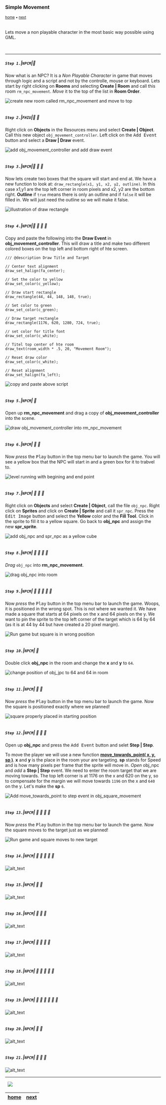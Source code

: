 <img src="https://via.placeholder.com/1000x4/45D7CA/45D7CA" alt="drawing" height="4px"/>

### Simple Movement

<sub>[home](../README.md#user-content-gms2-npc-movement) • [next](../)</sub>

<img src="https://via.placeholder.com/1000x4/45D7CA/45D7CA" alt="drawing" height="4px"/>

Lets move a non playable character in the most basic way possible using GML.

<br>

---


##### `Step 1.`\|`NPCM`|:small_blue_diamond:

Now what is an NPC?  It is a <i>Non Playable Character</i> in game that moves through logic and a script and not by the controlle, mouse or keyboard.  Lets start by right clicking on **Rooms** and selecting **Create | Room** and call this room `rm_npc_movement`. *Move* it to the top of the list in **Room Order**.   

![create new room called rm_npc_movement and move to top](images/RoomMovement.gif)

<img src="https://via.placeholder.com/500x2/45D7CA/45D7CA" alt="drawing" height="2px" alt = ""/>

##### `Step 2.`\|`FHIU`|:small_blue_diamond: :small_blue_diamond: 

Right click on **Objects** in the Resources menu and select **Create | Object**.  Call this new object `obj_movement_controller`. Left click on the <kbd>Add Event</kbd> button and select a **Draw | Draw** event.

![add obj_movement_controller and add draw event](images/ObjMovementController.gif)

<img src="https://via.placeholder.com/500x2/45D7CA/45D7CA" alt="drawing" height="2px" alt = ""/>

##### `Step 3.`\|`NPCM`|:small_blue_diamond: :small_blue_diamond: :small_blue_diamond:

Now lets create two boxes that the square will start and end at. We have a new function to look at: `draw_rectangle(x1, y1, x2, y2, outline)`. In this case x1,y1 are the top left corner in room pixels and x2, y2 are the bottom right.  **Outline** if `true` means there is only an outline and if `false` it will be filled in. We will just need the outline so we will make it false.

![illustration of draw rectangle](images/DrawSquareIllustration.gif)

<img src="https://via.placeholder.com/500x2/45D7CA/45D7CA" alt="drawing" height="2px" alt = ""/>

##### `Step 4.`\|`NPCM`|:small_blue_diamond: :small_blue_diamond: :small_blue_diamond: :small_blue_diamond:

Copy and paste the following into the **Draw Event** in **obj_movement_controller**.  This will draw a title and make two different colored boxes on the top left and bottom right of hte screen.

```gml
/// @description Draw Title and Target

// Center text alignment
draw_set_halign(fa_center);

// Set the color to yellow
draw_set_color(c_yellow);

// Draw start rectangle
draw_rectangle(44, 44, 148, 148, true);

// Set color to green
draw_set_color(c_green);

// Draw target rectangle
draw_rectangle(1176, 620, 1280, 724, true);

// set color for title font
draw_set_color(c_white);

// Titel top center of hte room
draw_text(room_width * .5, 20, "Movement Room");

// Reset draw color
draw_set_color(c_white);

// Reset alignment
draw_set_halign(fa_left);

```
![copy and paste above script](images/copyPasteScript.png)


<img src="https://via.placeholder.com/500x2/45D7CA/45D7CA" alt="drawing" height="2px" alt = ""/>

##### `Step 5.`\|`NPCM`| :small_orange_diamond:

Open up **rm_npc_movement** and drag a copy of **obj_movement_controller** into the scene.

![draw obj_movement_controller into rm_npc_movement](images/drageObjectInRoom.png)

<img src="https://via.placeholder.com/500x2/45D7CA/45D7CA" alt="drawing" height="2px" alt = ""/>

##### `Step 6.`\|`NPCM`| :small_orange_diamond: :small_blue_diamond:

Now *press* the <kbd>Play</kbd> button in the top menu bar to launch the game. You will see a yellow box that the NPC will start in and a green box for it to trabvel to.

![level running with begining and end point](images/EmptyLevel.png)

<img src="https://via.placeholder.com/500x2/45D7CA/45D7CA" alt="drawing" height="2px" alt = ""/>

##### `Step 7.`\|`NPCM`| :small_orange_diamond: :small_blue_diamond: :small_blue_diamond:

Right click on **Objects** and select **Create | Object**, call the file `obj_npc`.  Right click on **Sprites** and click on **Create | Sprite** and call it `spr_npc`. Press the <kbd>Edit Image</kbd> button and select the **Yellow** color and the **Fill Tool**. Click in the sprite to fill it to a yellow square.  Go back to **obj_npc** and assign the new **spr_sprite**.

![add obj_npc and spr_npc as a yellow cube](images/AddObjSprNPC.gif)

<img src="https://via.placeholder.com/500x2/45D7CA/45D7CA" alt="drawing" height="2px" alt = ""/>

##### `Step 8.`\|`NPCM`| :small_orange_diamond: :small_blue_diamond: :small_blue_diamond: :small_blue_diamond:

*Drag* `obj_npc` into **rm_npc_movement**.

![drag obj_npc into room](images/dragnpctoroom.png)

<img src="https://via.placeholder.com/500x2/45D7CA/45D7CA" alt="drawing" height="2px" alt = ""/>

##### `Step 9.`\|`NPCM`| :small_orange_diamond: :small_blue_diamond: :small_blue_diamond: :small_blue_diamond: :small_blue_diamond:

Now *press* the <kbd>Play</kbd> button in the top menu bar to launch the game. Woops, it is positioned in the wrong spot.  This is not where we wanted it.  We have made a square that starts at 64 pixels on the x and 64 pixels on the y. We want to pin the sprite to the top left corner of the target which is 64 by 64 (as it is at 44 by 44 but have created a 20 pixel margin).

![Run game but square is in wrong position](images/placeSquare.png)

<img src="https://via.placeholder.com/500x2/45D7CA/45D7CA" alt="drawing" height="2px" alt = ""/>

##### `Step 10.`\|`NPCM`| :large_blue_diamond:

Double click **obj_npc** in the room and change the **x** and **y** to `64`.

![change position of obj_jpc to 64 and 64 in room](images/positionNPCinRoom.png)

<img src="https://via.placeholder.com/500x2/45D7CA/45D7CA" alt="drawing" height="2px" alt = ""/>

##### `Step 11.`\|`NPCM`| :large_blue_diamond: :small_blue_diamond: 

Now *press* the <kbd>Play</kbd> button in the top menu bar to launch the game. Now the square is positioned exactly where we planned!

![square properly placed in starting position](images/squareInStartingPosition.png)

<img src="https://via.placeholder.com/500x2/45D7CA/45D7CA" alt="drawing" height="2px" alt = ""/>


##### `Step 12.`\|`NPCM`| :large_blue_diamond: :small_blue_diamond: :small_blue_diamond: 

Open up **obj_npc** and press the <kbd>Add Event</kbd> button and selet **Step | Step**.

To move the player we will use a new function **[move_towards_point( x, y, sp )](https://manual.yoyogames.com/GameMaker_Language/GML_Reference/Movement_And_Collisions/Movement/move_towards_point.htm)**. **x** and **y** is the place in the room your are targeting.  **sp** stands for Speed and is how many pixels per frame that the sprite will move in.  *Open* obj_npc and *add* a **Step | Step** event.  We need to enter the room target that we are moving towards.  The top left corner is at 1176 on the x and 620 on the y, so to compensate for the margin we will move towards `1196` on the x and `640` on the y.  Let's make the **sp** `6`.

![Add move_towards_point to step event in obj_square_movement](images/MoveTowardsScript.gif)

<img src="https://via.placeholder.com/500x2/45D7CA/45D7CA" alt="drawing" height="2px" alt = ""/>

##### `Step 13.`\|`NPCM`| :large_blue_diamond: :small_blue_diamond: :small_blue_diamond:  :small_blue_diamond: 

Now *press* the <kbd>Play</kbd> button in the top menu bar to launch the game. Now the square moves to the target just as we planned!

![Run game and square moves to new target](images/MoveTowardsTarget.gif)

<img src="https://via.placeholder.com/500x2/45D7CA/45D7CA" alt="drawing" height="2px" alt = ""/>

##### `Step 14.`\|`NPCM`| :large_blue_diamond: :small_blue_diamond: :small_blue_diamond: :small_blue_diamond:  :small_blue_diamond: 

![alt_text](images/.png)

<img src="https://via.placeholder.com/500x2/45D7CA/45D7CA" alt="drawing" height="2px" alt = ""/>

##### `Step 15.`\|`NPCM`| :large_blue_diamond: :small_orange_diamond: 

![alt_text](images/.png)

<img src="https://via.placeholder.com/500x2/45D7CA/45D7CA" alt="drawing" height="2px" alt = ""/>

##### `Step 16.`\|`NPCM`| :large_blue_diamond: :small_orange_diamond:   :small_blue_diamond: 

![alt_text](images/.png)

<img src="https://via.placeholder.com/500x2/45D7CA/45D7CA" alt="drawing" height="2px" alt = ""/>

##### `Step 17.`\|`NPCM`| :large_blue_diamond: :small_orange_diamond: :small_blue_diamond: :small_blue_diamond:

![alt_text](images/.png)

<img src="https://via.placeholder.com/500x2/45D7CA/45D7CA" alt="drawing" height="2px" alt = ""/>

##### `Step 18.`\|`NPCM`| :large_blue_diamond: :small_orange_diamond: :small_blue_diamond: :small_blue_diamond: :small_blue_diamond:

![alt_text](images/.png)

<img src="https://via.placeholder.com/500x2/45D7CA/45D7CA" alt="drawing" height="2px" alt = ""/>

##### `Step 19.`\|`NPCM`| :large_blue_diamond: :small_orange_diamond: :small_blue_diamond: :small_blue_diamond: :small_blue_diamond: :small_blue_diamond:

![alt_text](images/.png)

<img src="https://via.placeholder.com/500x2/45D7CA/45D7CA" alt="drawing" height="2px" alt = ""/>

##### `Step 20.`\|`NPCM`| :large_blue_diamond: :large_blue_diamond:

![alt_text](images/.png)

<img src="https://via.placeholder.com/500x2/45D7CA/45D7CA" alt="drawing" height="2px" alt = ""/>

##### `Step 21.`\|`NPCM`| :large_blue_diamond: :large_blue_diamond: :small_blue_diamond:

![alt_text](images/.png)

___


<img src="https://via.placeholder.com/1000x4/dba81a/dba81a" alt="drawing" height="4px" alt = ""/>

<img src="https://via.placeholder.com/1000x100/45D7CA/000000/?text=Next Up - ADD NEXT TNPCME">

<img src="https://via.placeholder.com/1000x4/dba81a/dba81a" alt="drawing" height="4px" alt = ""/>

| [home](../README.md#user-content-gms2-npc-movement) | [next](../)|
|---|---|
